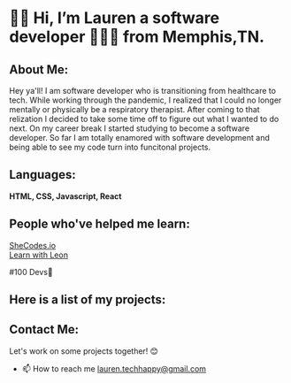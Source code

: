 <h1> 👋🏾 Hi, I’m Lauren a software developer 👩🏾‍💻 from Memphis,TN.</h1>
<h2> About Me: </h2>
<p> Hey ya'll! I am software developer who is transitioning from healthcare to tech. While working through the pandemic, I realized that I could no longer mentally or physically be a respiratory therapist. After coming to that relization I decided to take some time off to figure out what I wanted to do next. On my career break I started studying to become a software developer. So far I am totally enamored with software development and being able to see my code turn into funcitonal projects.</p>
<h2>Languages:</h2>
<b>HTML, CSS, Javascript, React </b>

<h2> People who've helped me learn:</h2>
 <a href="https://www.shecodes.io/"> SheCodes.io </a>
<br>
 <a href="https://www.youtube.com/@learnwithleon"> Learn with Leon </a>  
<p>#100 Devs💞️</p>

<h2> Here is a list of my projects:</h2>

  
<h2> Contact Me:</h2>
<p> Let's work on some projects together! 😊</p>

- 📫 How to reach me <a href="mailto:lauren.techhappy@gmail.com" >lauren.techhappy@gmail.com</a>
<!---
lnevans89/lnevans89 is a ✨ special ✨ repository because its `README.md` (this file) appears on your GitHub profile.
You can click the Preview link to take a look at your changes.
--->
